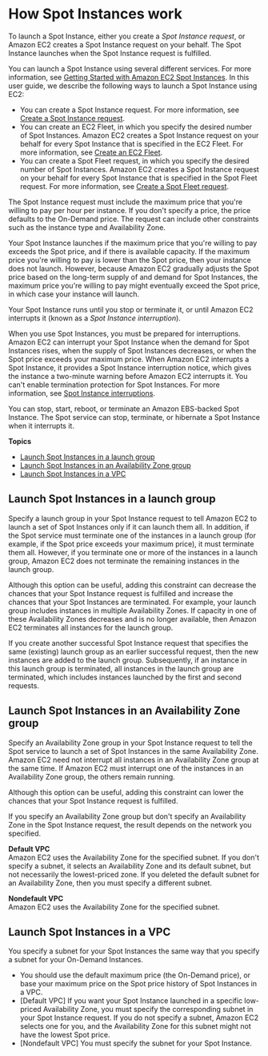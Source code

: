 # How Spot Instances work<a name="how-spot-instances-work"></a>

To launch a Spot Instance, either you create a *Spot Instance request*, or Amazon EC2 creates a Spot Instance request on your behalf\. The Spot Instance launches when the Spot Instance request is fulfilled\.

You can launch a Spot Instance using several different services\. For more information, see [Getting Started with Amazon EC2 Spot Instances](http://aws.amazon.com/ec2/spot/getting-started/)\. In this user guide, we describe the following ways to launch a Spot Instance using EC2:
+ You can create a Spot Instance request\. For more information, see [Create a Spot Instance request](spot-requests.md#using-spot-instances-request)\.
+ You can create an EC2 Fleet, in which you specify the desired number of Spot Instances\. Amazon EC2 creates a Spot Instance request on your behalf for every Spot Instance that is specified in the EC2 Fleet\. For more information, see [Create an EC2 Fleet](manage-ec2-fleet.md#create-ec2-fleet)\.
+ You can create a Spot Fleet request, in which you specify the desired number of Spot Instances\. Amazon EC2 creates a Spot Instance request on your behalf for every Spot Instance that is specified in the Spot Fleet request\. For more information, see [Create a Spot Fleet request](spot-fleet-requests.md#create-spot-fleet)\.

The Spot Instance request must include the maximum price that you're willing to pay per hour per instance\. If you don't specify a price, the price defaults to the On\-Demand price\. The request can include other constraints such as the instance type and Availability Zone\.

Your Spot Instance launches if the maximum price that you're willing to pay exceeds the Spot price, and if there is available capacity\. If the maximum price you're willing to pay is lower than the Spot price, then your instance does not launch\. However, because Amazon EC2 gradually adjusts the Spot price based on the long\-term supply of and demand for Spot Instances, the maximum price you're willing to pay might eventually exceed the Spot price, in which case your instance will launch\.

Your Spot Instance runs until you stop or terminate it, or until Amazon EC2 interrupts it \(known as a *Spot Instance interruption*\)\.

When you use Spot Instances, you must be prepared for interruptions\. Amazon EC2 can interrupt your Spot Instance when the demand for Spot Instances rises, when the supply of Spot Instances decreases, or when the Spot price exceeds your maximum price\. When Amazon EC2 interrupts a Spot Instance, it provides a Spot Instance interruption notice, which gives the instance a two\-minute warning before Amazon EC2 interrupts it\. You can't enable termination protection for Spot Instances\. For more information, see [Spot Instance interruptions](spot-interruptions.md)\.

You can stop, start, reboot, or terminate an Amazon EBS\-backed Spot Instance\. The Spot service can stop, terminate, or hibernate a Spot Instance when it interrupts it\.

**Topics**
+ [Launch Spot Instances in a launch group](#spot-launch-group)
+ [Launch Spot Instances in an Availability Zone group](#spot-az-group)
+ [Launch Spot Instances in a VPC](#concepts-spot-instances-vpcs)

## Launch Spot Instances in a launch group<a name="spot-launch-group"></a>

Specify a launch group in your Spot Instance request to tell Amazon EC2 to launch a set of Spot Instances only if it can launch them all\. In addition, if the Spot service must terminate one of the instances in a launch group \(for example, if the Spot price exceeds your maximum price\), it must terminate them all\. However, if you terminate one or more of the instances in a launch group, Amazon EC2 does not terminate the remaining instances in the launch group\.

Although this option can be useful, adding this constraint can decrease the chances that your Spot Instance request is fulfilled and increase the chances that your Spot Instances are terminated\. For example, your launch group includes instances in multiple Availability Zones\. If capacity in one of these Availability Zones decreases and is no longer available, then Amazon EC2 terminates all instances for the launch group\.

If you create another successful Spot Instance request that specifies the same \(existing\) launch group as an earlier successful request, then the new instances are added to the launch group\. Subsequently, if an instance in this launch group is terminated, all instances in the launch group are terminated, which includes instances launched by the first and second requests\.

## Launch Spot Instances in an Availability Zone group<a name="spot-az-group"></a>

Specify an Availability Zone group in your Spot Instance request to tell the Spot service to launch a set of Spot Instances in the same Availability Zone\. Amazon EC2 need not interrupt all instances in an Availability Zone group at the same time\. If Amazon EC2 must interrupt one of the instances in an Availability Zone group, the others remain running\.

Although this option can be useful, adding this constraint can lower the chances that your Spot Instance request is fulfilled\.

If you specify an Availability Zone group but don't specify an Availability Zone in the Spot Instance request, the result depends on the network you specified\.

**Default VPC**  
Amazon EC2 uses the Availability Zone for the specified subnet\. If you don't specify a subnet, it selects an Availability Zone and its default subnet, but not necessarily the lowest\-priced zone\. If you deleted the default subnet for an Availability Zone, then you must specify a different subnet\.

**Nondefault VPC**  
Amazon EC2 uses the Availability Zone for the specified subnet\.

## Launch Spot Instances in a VPC<a name="concepts-spot-instances-vpcs"></a>

You specify a subnet for your Spot Instances the same way that you specify a subnet for your On\-Demand Instances\.
+ You should use the default maximum price \(the On\-Demand price\), or base your maximum price on the Spot price history of Spot Instances in a VPC\.
+ \[Default VPC\] If you want your Spot Instance launched in a specific low\-priced Availability Zone, you must specify the corresponding subnet in your Spot Instance request\. If you do not specify a subnet, Amazon EC2 selects one for you, and the Availability Zone for this subnet might not have the lowest Spot price\.
+ \[Nondefault VPC\] You must specify the subnet for your Spot Instance\.